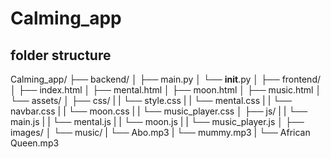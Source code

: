 # Calming_app
## folder structure 

Calming_app/
├── backend/
│   ├── main.py
│   └── __init__.py
│
├── frontend/
│   ├── index.html
│   ├── mental.html
│   ├── moon.html
│   ├── music.html
│   └── assets/
│       ├── css/
|       |     └── style.css
|       |     └── mental.css
|       |     └── navbar.css
|       |     └── moon.css
|       |     └── music_player.css
│       ├── js/
|       |     └── main.js
|       |     └── mental.js
|       |     └── moon.js
|       |     └── music_player.js
│       ├── images/
│       └── music/
|             └── Abo.mp3
|             └── mummy.mp3
|             └── African Queen.mp3
